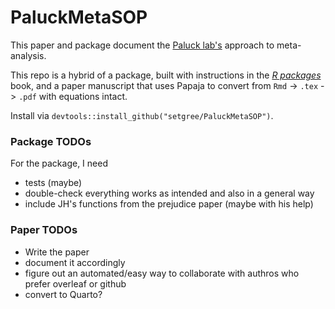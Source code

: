 

# PaluckMetaSOP

<!-- badges: start -->
<!-- badges: end -->

This paper and package document the [Paluck lab's](https://www.betsylevypaluck.com/) approach to meta-analysis. 

This repo is a hybrid of a package, built with instructions in the [_R packages_](https://r-pkgs.org/) book, and a paper manuscript that uses Papaja to convert from `Rmd` -> `.tex` -> `.pdf` with equations intact. 

Install via `devtools::install_github("setgree/PaluckMetaSOP")`.

### Package TODOs

For the package, I need 
* tests (maybe)
* double-check everything works as intended and also in a general way
* include JH's functions from the prejudice paper (maybe with his help)

### Paper TODOs

* Write the paper
* document it accordingly
* figure out an automated/easy way to collaborate with authros who prefer overleaf or github
* convert to Quarto? 
